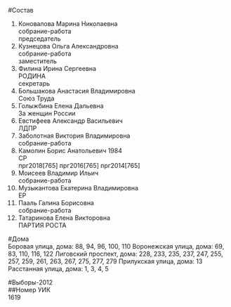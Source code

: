 #Состав  
1. Коновалова Марина Николаевна  
    собрание-работа  
    председатель  
2. Кузнецова Ольга Александровна  
    собрание-работа  
    заместитель  
3. Филина Ирина Сергеевна  
    РОДИНА  
    секретарь  
4. Большакова Анастасия Владимировна  
    Союз Труда  
5. Голыжбина Елена Дальевна  
    За женщин России  
6. Евстифеев Александр Васильевич  
    ЛДПР  
7. Заболотная Виктория Владимировна  
    собрание-работа  
8. Камолин Борис Анатольевич 1984  
    СР  
    прг2018[765] прг2016[765] прг2014[765]  
9. Моисеев Владимир Ильич  
    собрание-работа  
10. Музыкантова Екатерина Владимировна  
    ЕР  
11. Пааль Галина Борисовна  
    собрание-работа  
12. Татаринова Елена Викторовна  
    ПАРТИЯ РОСТА  
  
#Дома  
Боровая улица, дома: 88, 94, 96, 100, 110 Воронежская улица, дома: 69, 83, 110, 116, 122 Лиговский проспект, дома: 228, 233, 235, 237, 247, 255, 257, 259, 261, 263, 267, 275, 277, 279 Прилукская улица, дома: 13 Расстанная улица, дома: 1, 3, 4, 5  
  
#Выборы-2012  
##Номер УИК  
1619  
